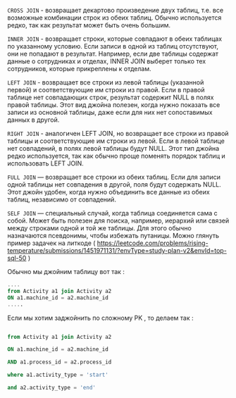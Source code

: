 `CROSS JOIN` - возвращает декартово произведение двух таблиц, т.е. все возможные комбинации строк из обеих таблиц. Обычно используется редко, так как результат может быть очень большим.

`INNER JOIN` - возвращает строки, которые совпадают в обеих таблицах по указанному условию. Если записи в одной из таблиц отсутствуют, они не попадают в результат. Например, если две таблицы содержат данные о сотрудниках и отделах, INNER JOIN выберет только тех сотрудников, которые прикреплены к отделам.

`LEFT JOIN` - возвращает все строки из левой таблицы (указанной первой) и соответствующие им строки из правой. Если в правой таблице нет совпадающих строк, результат содержит NULL в полях правой таблицы. Этот вид джойна полезен, когда нужно показать все записи из основной таблицы, даже если для них нет сопоставимых данных в другой.

`RIGHT JOIN` - аналогичен LEFT JOIN, но возвращает все строки из правой таблицы и соответствующие им строки из левой. Если в левой таблице нет совпадений, в полях левой таблицы будут NULL. Этот тип джойна редко используется, так как обычно проще поменять порядок таблиц и использовать LEFT JOIN.

`FULL JOIN`  — возвращает все строки из обеих таблиц. Если для записи одной таблицы нет совпадения в другой, поля будут содержать NULL. Этот джойн удобен, когда нужно объединить все данные из обеих таблиц, независимо от совпадений.

`SELF JOIN` — специальный случай, когда таблица соединяется сама с собой. Может быть полезен для поиска, например, иерархий или связей между строками одной и той же таблицы. Для этого обычно назначаются псевдонимы, чтобы избежать путаницы. Можно глянуть пример задачек на литкоде ( https://leetcode.com/problems/rising-temperature/submissions/1451971131/?envType=study-plan-v2&envId=top-sql-50 )

Обычно мы джойним таблицу вот так : 

```SQL
....
from Activity a1 join Activity a2
ON a1.machine_id = a2.machine_id
.....

```

Если мы хотим заджойнить по сложному PK , то делаем так : 

```SQL

from Activity a1 join Activity a2

ON a1.machine_id = a2.machine_id

AND a1.process_id = a2.process_id

where a1.activity_type = 'start'

and a2.activity_type = 'end'

```